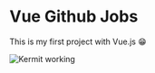 # Vue Github Jobs

This is my first project with Vue.js 😁

![Kermit working](https://media.giphy.com/media/XIqCQx02E1U9W/giphy.gif)
